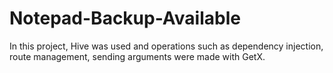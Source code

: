 # Notepad-Backup-Available
In this project, Hive was used and operations such as dependency injection, route management, sending arguments were made with GetX.
